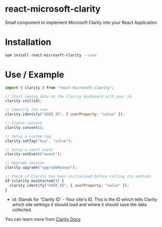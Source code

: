 # react-microsoft-clarity

Small component to implement Microsoft Clarity into your React Application

# Installation

```bash
npm install react-microsoft-clarity --save
```

# Use / Example

```javascript
import { clarity } from "react-microsoft-clarity";

// Start seeing data on the Clarity dashboard with your id
clarity.init(id);

// Identify the user
clarity.identify("USER_ID", { userProperty: "value" });

// Cookie consent
clarity.consent();

// Setup a custom tag
clarity.setTag("key", "value");

// Setup a smart event
clarity.setEvent("event");

// Upgrade session
clarity.upgrade("upgradeReason");

// Check if Clarity has been initialized before calling its methods
if (clarity.hasStarted()) {
  clarity.identify("USER_ID", { userProperty: "value" });
}
```

- id: Stands for 'Clarity ID' - Your site's ID. This is the ID which tells Clarity which site settings it should load and where it should save the data collected.

You can learn more from [Clarity Docs](https://learn.microsoft.com/en-us/clarity/)
